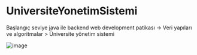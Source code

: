 # UniversiteYonetimSistemi
Başlangıç seviye java ile backend web development patikası -> Veri yapıları ve algoritmalar > Üniversite yönetim sistemi

![image](https://user-images.githubusercontent.com/102998968/161641202-28c494b7-bfbb-4888-90bc-31e2b5dc7f98.png)

